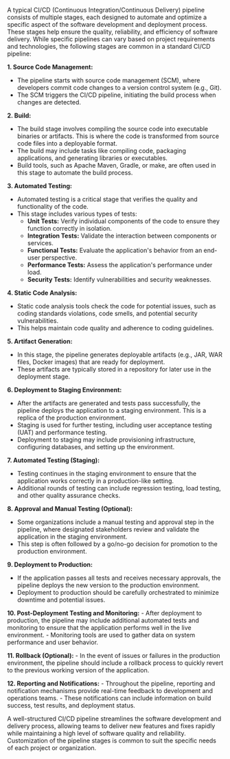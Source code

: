A typical CI/CD (Continuous Integration/Continuous Delivery) pipeline consists of multiple stages, each designed to automate and optimize a specific aspect of the software development and deployment process. These stages help ensure the quality, reliability, and efficiency of software delivery. While specific pipelines can vary based on project requirements and technologies, the following stages are common in a standard CI/CD pipeline:

**1. Source Code Management:**
   - The pipeline starts with source code management (SCM), where developers commit code changes to a version control system (e.g., Git).
   - The SCM triggers the CI/CD pipeline, initiating the build process when changes are detected.

**2. Build:**
   - The build stage involves compiling the source code into executable binaries or artifacts. This is where the code is transformed from source code files into a deployable format.
   - The build may include tasks like compiling code, packaging applications, and generating libraries or executables.
   - Build tools, such as Apache Maven, Gradle, or make, are often used in this stage to automate the build process.

**3. Automated Testing:**
   - Automated testing is a critical stage that verifies the quality and functionality of the code.
   - This stage includes various types of tests:
     - **Unit Tests:** Verify individual components of the code to ensure they function correctly in isolation.
     - **Integration Tests:** Validate the interaction between components or services.
     - **Functional Tests:** Evaluate the application's behavior from an end-user perspective.
     - **Performance Tests:** Assess the application's performance under load.
     - **Security Tests:** Identify vulnerabilities and security weaknesses.

**4. Static Code Analysis:**
   - Static code analysis tools check the code for potential issues, such as coding standards violations, code smells, and potential security vulnerabilities.
   - This helps maintain code quality and adherence to coding guidelines.

**5. Artifact Generation:**
   - In this stage, the pipeline generates deployable artifacts (e.g., JAR, WAR files, Docker images) that are ready for deployment.
   - These artifacts are typically stored in a repository for later use in the deployment stage.

**6. Deployment to Staging Environment:**
   - After the artifacts are generated and tests pass successfully, the pipeline deploys the application to a staging environment. This is a replica of the production environment.
   - Staging is used for further testing, including user acceptance testing (UAT) and performance testing.
   - Deployment to staging may include provisioning infrastructure, configuring databases, and setting up the environment.

**7. Automated Testing (Staging):**
   - Testing continues in the staging environment to ensure that the application works correctly in a production-like setting.
   - Additional rounds of testing can include regression testing, load testing, and other quality assurance checks.

**8. Approval and Manual Testing (Optional):**
   - Some organizations include a manual testing and approval step in the pipeline, where designated stakeholders review and validate the application in the staging environment.
   - This step is often followed by a go/no-go decision for promotion to the production environment.

**9. Deployment to Production:**
   - If the application passes all tests and receives necessary approvals, the pipeline deploys the new version to the production environment.
   - Deployment to production should be carefully orchestrated to minimize downtime and potential issues.

**10. Post-Deployment Testing and Monitoring:**
    - After deployment to production, the pipeline may include additional automated tests and monitoring to ensure that the application performs well in the live environment.
    - Monitoring tools are used to gather data on system performance and user behavior.

**11. Rollback (Optional):**
    - In the event of issues or failures in the production environment, the pipeline should include a rollback process to quickly revert to the previous working version of the application.

**12. Reporting and Notifications:**
    - Throughout the pipeline, reporting and notification mechanisms provide real-time feedback to development and operations teams.
    - These notifications can include information on build success, test results, and deployment status.

A well-structured CI/CD pipeline streamlines the software development and delivery process, allowing teams to deliver new features and fixes rapidly while maintaining a high level of software quality and reliability. Customization of the pipeline stages is common to suit the specific needs of each project or organization.